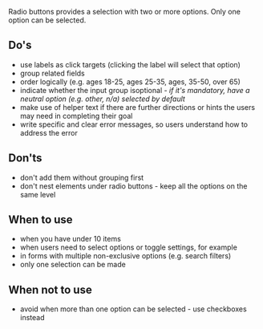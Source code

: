Radio buttons provides a selection with two or more options. Only one option can be selected.

## Do's

- use labels as click targets (clicking the label will select that option)
- group related fields
- order logically (e.g. ages 18-25, ages 25-35, ages, 35-50, over 65)
- indicate whether the input group isoptional - _if it's mandatory, have a neutral option (e.g. other, n/a) selected by default_
- make use of helper text if there are further directions or hints the users may need in completing their goal
- write specific and clear error messages, so users understand how to address the error

## Don'ts

- don't add them without grouping first
- don't nest elements under radio buttons - keep all the options on the same level

## When to use

- when you have under 10 items
- when users need to select options or toggle settings, for example
- in forms with multiple non-exclusive options (e.g. search filters)
- only one selection can be made

## When not to use

- avoid when more than one option can be selected - use checkboxes instead
